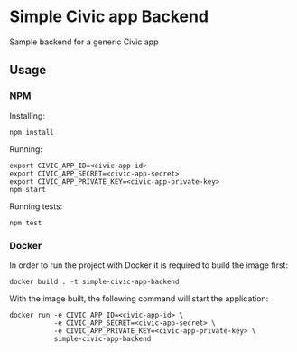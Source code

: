 # Simple Civic app Backend
Sample backend for a generic Civic app

## Usage

### NPM

Installing:
```
npm install
```

Running:
```
export CIVIC_APP_ID=<civic-app-id>
export CIVIC_APP_SECRET=<civic-app-secret>
export CIVIC_APP_PRIVATE_KEY=<civic-app-private-key>
npm start
```

Running tests:
```
npm test
```

### Docker

In order to run the project with Docker it is required to build the image first:
```
docker build . -t simple-civic-app-backend
```

With the image built, the following command will start the application:
```
docker run -e CIVIC_APP_ID=<civic-app-id> \
           -e CIVIC_APP_SECRET=<civic-app-secret> \
           -e CIVIC_APP_PRIVATE_KEY=<civic-app-private-key> \
           simple-civic-app-backend
```